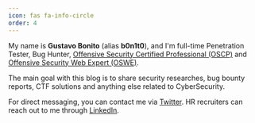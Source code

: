 ```yaml
---
icon: fas fa-info-circle
order: 4
---
```


My name is **Gustavo Bonito** (alias **b0n1t0**), and I'm full-time Penetration Tester, Bug Hunter, [Offensive Security Certified Professional (OSCP)](https://www.youracclaim.com/badges/058f7d67-06a4-4496-a30f-afc154db954c/public_url) and [Offensive Security Web Expert (OSWE)](https://www.credly.com/badges/7873ef7b-c25b-4075-9d67-9df8ef27e1ad/public_url).

The main goal with this blog is to share security researches, bug bounty reports, CTF solutions and anything else related to CyberSecurity.

For direct messaging, you can contact me via [Twitter](https://twitter.com/_b0n1t0). HR recruiters can reach out to me through [LinkedIn](https://www.linkedin.com/in/b0n1t0).